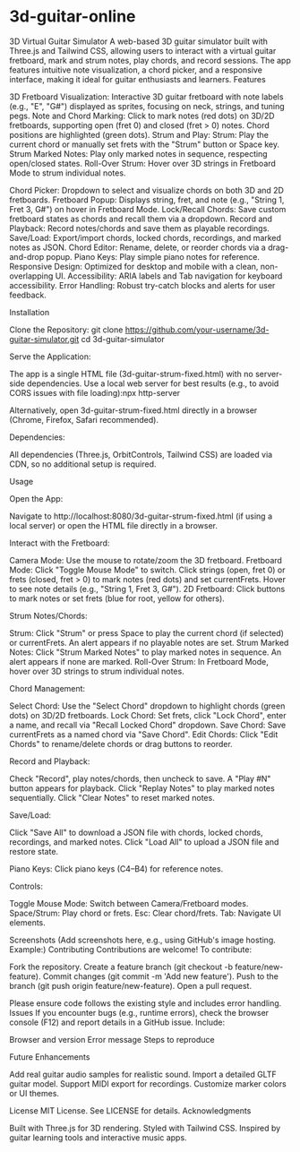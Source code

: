 # 3d-guitar-online



3D Virtual Guitar Simulator
A web-based 3D guitar simulator built with Three.js and Tailwind CSS, allowing users to interact with a virtual guitar fretboard, mark and strum notes, play chords, and record sessions. The app features intuitive note visualization, a chord picker, and a responsive interface, making it ideal for guitar enthusiasts and learners.
Features

3D Fretboard Visualization: Interactive 3D guitar fretboard with note labels (e.g., "E", "G#") displayed as sprites, focusing on neck, strings, and tuning pegs.
Note and Chord Marking: Click to mark notes (red dots) on 3D/2D fretboards, supporting open (fret 0) and closed (fret > 0) notes. Chord positions are highlighted (green dots).
Strum and Play:
Strum: Play the current chord or manually set frets with the "Strum" button or Space key.
Strum Marked Notes: Play only marked notes in sequence, respecting open/closed states.
Roll-Over Strum: Hover over 3D strings in Fretboard Mode to strum individual notes.


Chord Picker: Dropdown to select and visualize chords on both 3D and 2D fretboards.
Fretboard Popup: Displays string, fret, and note (e.g., "String 1, Fret 3, G#") on hover in Fretboard Mode.
Lock/Recall Chords: Save custom fretboard states as chords and recall them via a dropdown.
Record and Playback: Record notes/chords and save them as playable recordings.
Save/Load: Export/import chords, locked chords, recordings, and marked notes as JSON.
Chord Editor: Rename, delete, or reorder chords via a drag-and-drop popup.
Piano Keys: Play simple piano notes for reference.
Responsive Design: Optimized for desktop and mobile with a clean, non-overlapping UI.
Accessibility: ARIA labels and Tab navigation for keyboard accessibility.
Error Handling: Robust try-catch blocks and alerts for user feedback.

Installation

Clone the Repository:
git clone https://github.com/your-username/3d-guitar-simulator.git
cd 3d-guitar-simulator


Serve the Application:

The app is a single HTML file (3d-guitar-strum-fixed.html) with no server-side dependencies.
Use a local web server for best results (e.g., to avoid CORS issues with file loading):npx http-server


Alternatively, open 3d-guitar-strum-fixed.html directly in a browser (Chrome, Firefox, Safari recommended).


Dependencies:

All dependencies (Three.js, OrbitControls, Tailwind CSS) are loaded via CDN, so no additional setup is required.



Usage

Open the App:

Navigate to http://localhost:8080/3d-guitar-strum-fixed.html (if using a local server) or open the HTML file directly in a browser.


Interact with the Fretboard:

Camera Mode: Use the mouse to rotate/zoom the 3D fretboard.
Fretboard Mode: Click "Toggle Mouse Mode" to switch. Click strings (open, fret 0) or frets (closed, fret > 0) to mark notes (red dots) and set currentFrets. Hover to see note details (e.g., "String 1, Fret 3, G#").
2D Fretboard: Click buttons to mark notes or set frets (blue for root, yellow for others).


Strum Notes/Chords:

Strum: Click "Strum" or press Space to play the current chord (if selected) or currentFrets. An alert appears if no playable notes are set.
Strum Marked Notes: Click "Strum Marked Notes" to play marked notes in sequence. An alert appears if none are marked.
Roll-Over Strum: In Fretboard Mode, hover over 3D strings to strum individual notes.


Chord Management:

Select Chord: Use the "Select Chord" dropdown to highlight chords (green dots) on 3D/2D fretboards.
Lock Chord: Set frets, click "Lock Chord", enter a name, and recall via "Recall Locked Chord" dropdown.
Save Chord: Save currentFrets as a named chord via "Save Chord".
Edit Chords: Click "Edit Chords" to rename/delete chords or drag buttons to reorder.


Record and Playback:

Check "Record", play notes/chords, then uncheck to save. A "Play #N" button appears for playback.
Click "Replay Notes" to play marked notes sequentially.
Click "Clear Notes" to reset marked notes.


Save/Load:

Click "Save All" to download a JSON file with chords, locked chords, recordings, and marked notes.
Click "Load All" to upload a JSON file and restore state.


Piano Keys: Click piano keys (C4–B4) for reference notes.

Controls:

Toggle Mouse Mode: Switch between Camera/Fretboard modes.
Space/Strum: Play chord or frets.
Esc: Clear chord/frets.
Tab: Navigate UI elements.



Screenshots
(Add screenshots here, e.g., using GitHub's image hosting. Example:)
Contributing
Contributions are welcome! To contribute:

Fork the repository.
Create a feature branch (git checkout -b feature/new-feature).
Commit changes (git commit -m 'Add new feature').
Push to the branch (git push origin feature/new-feature).
Open a pull request.

Please ensure code follows the existing style and includes error handling.
Issues
If you encounter bugs (e.g., runtime errors), check the browser console (F12) and report details in a GitHub issue. Include:

Browser and version
Error message
Steps to reproduce

Future Enhancements

Add real guitar audio samples for realistic sound.
Import a detailed GLTF guitar model.
Support MIDI export for recordings.
Customize marker colors or UI themes.

License
MIT License. See LICENSE for details.
Acknowledgments

Built with Three.js for 3D rendering.
Styled with Tailwind CSS.
Inspired by guitar learning tools and interactive music apps.

